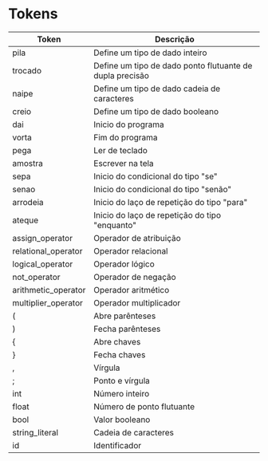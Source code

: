 # Tokens

| Token | Descrição |
|----------|-------------------------------------------------------|
| pila | Define um tipo de dado inteiro |
| trocado | Define um tipo de dado ponto flutuante de dupla precisão |
| naipe | Define um tipo de dado cadeia de caracteres |
| creio | Define um tipo de dado booleano |
| dai | Inicio do programa |
| vorta | Fim do programa |
| pega | Ler de teclado |
| amostra | Escrever na tela |
| sepa | Inicio do condicional do tipo "se" |
| senao | Inicio do condicional do tipo "senão" |
| arrodeia | Inicio do laço de repetição do tipo "para" |
| ateque | Inicio do laço de repetição do tipo "enquanto" |
| assign_operator | Operador de atribuição |
| relational_operator | Operador relacional |
| logical_operator | Operador lógico |
| not_operator | Operador de negação |
| arithmetic_operator | Operador aritmético |
| multiplier_operator | Operador multiplicador |
| ( | Abre parênteses |
| ) | Fecha parênteses |
| { | Abre chaves |
| } | Fecha chaves |
| , | Vírgula |
| ; | Ponto e vírgula |
| int | Número inteiro |
| float | Número de ponto flutuante |
| bool | Valor booleano |
| string_literal | Cadeia de caracteres |
| id | Identificador |
